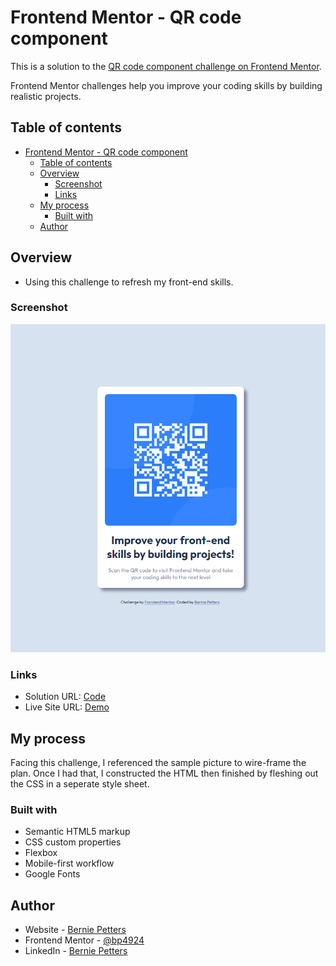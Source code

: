 # Frontend Mentor - QR code component

This is a solution to the [QR code component challenge on Frontend Mentor](https://www.frontendmentor.io/challenges/qr-code-component-iux_sIO_H).

Frontend Mentor challenges help you improve your coding skills by building realistic projects.

## Table of contents

- [Frontend Mentor - QR code component](#frontend-mentor---qr-code-component)
  - [Table of contents](#table-of-contents)
  - [Overview](#overview)
    - [Screenshot](#screenshot)
    - [Links](#links)
  - [My process](#my-process)
    - [Built with](#built-with)
  - [Author](#author)

## Overview

- Using this challenge to refresh my front-end skills.

### Screenshot

![](./images/QR-component.png)

### Links

- Solution URL: [Code](https://your-solution-url.com)
- Live Site URL: [Demo](https://your-live-site-url.com)

## My process

Facing this challenge, I referenced the sample picture to wire-frame the plan.
Once I had that, I constructed the HTML then finished by fleshing out the CSS in a seperate style sheet.

### Built with

- Semantic HTML5 markup
- CSS custom properties
- Flexbox
- Mobile-first workflow
- Google Fonts

## Author

- Website - [Bernie Petters](https://www.your-site.com)
- Frontend Mentor - [@bp4924](https://www.frontendmentor.io/profile/bp4924)
- LinkedIn - [Bernie Petters](<https://(https://www.linkedin.com/in/bernie-petters)>)
